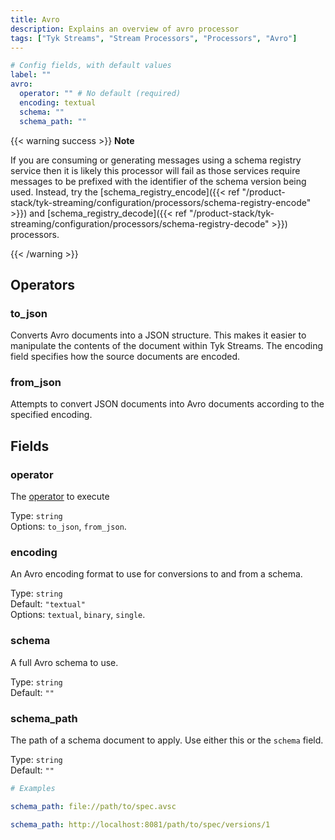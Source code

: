 ```yaml
---
title: Avro
description: Explains an overview of avro processor
tags: ["Tyk Streams", "Stream Processors", "Processors", "Avro"]
---
```


```yml
# Config fields, with default values
label: ""
avro:
  operator: "" # No default (required)
  encoding: textual
  schema: ""
  schema_path: ""
```

{{< warning success >}}
**Note**

If you are consuming or generating messages using a schema registry service then it is likely this processor will fail as those services require messages to be prefixed with the identifier of the schema version being used. Instead, try the [schema_registry_encode]({{< ref "/product-stack/tyk-streaming/configuration/processors/schema-registry-encode" >}}) and [schema_registry_decode]({{< ref "/product-stack/tyk-streaming/configuration/processors/schema-registry-decode" >}}) processors.

{{< /warning >}}

## Operators

### to_json

Converts Avro documents into a JSON structure. This makes it easier to
manipulate the contents of the document within Tyk Streams. The encoding field
specifies how the source documents are encoded.

### from_json

Attempts to convert JSON documents into Avro documents according to the
specified encoding.

## Fields

### operator

The [operator](#operators) to execute

Type: `string`  
Options: `to_json`, `from_json`.

### encoding

An Avro encoding format to use for conversions to and from a schema.

Type: `string`  
Default: `"textual"`  
Options: `textual`, `binary`, `single`.

### schema

A full Avro schema to use.

Type: `string`  
Default: `""`

### schema_path

The path of a schema document to apply. Use either this or the `schema` field.

Type: `string`  
Default: `""`

```yml
# Examples

schema_path: file://path/to/spec.avsc

schema_path: http://localhost:8081/path/to/spec/versions/1
```
